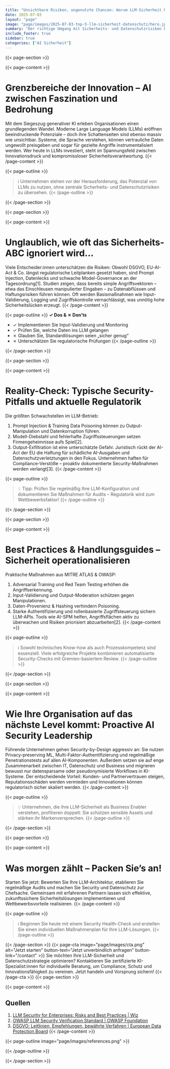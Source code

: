 ```yaml
---
title: "Unsichtbare Risiken, ungenutzte Chancen: Warum LLM-Sicherheit heute Leadership verlangt"
date: 2025-07-03
layout: "page"
image: "page/images/2025-07-03-top-5-llm-sicherheit-datenschutz/hero.jpg"
summary: "Der richtige Umgang mit Sicherheits- und Datenschutzrisiken bei Large Language Models (LLMs) entscheidet heute über Wettbewerbsvorteile in Unternehmen. Das Whitepaper zeigt akute Gefahren, weit verbreitete Irrtümer und bietet praktische, praxiserprobte Strategien aus aktuellen internationalen Standards sowie konkrete Handlungsempfehlungen für CISOs, Datenschutzbeauftragte und Innovationsmanager."
include_footer: true
sidebar: true
categories: ["AI Sicherheit"]
---
```


{{< page-section >}}

{{< page-content >}}
# Grenzbereiche der Innovation – AI zwischen Faszination und Bedrohung

Mit dem Siegeszug generativer KI erleben Organisationen einen grundlegenden Wandel. Moderne Large Language Models (LLMs) eröffnen beeindruckende Potenziale – doch ihre Schattenseiten sind ebenso massiv wie unsichtbar. Systeme, die Sprache verstehen, können vertrauliche Daten ungewollt preisgeben und sogar für gezielte Angriffe instrumentalisiert werden. Wer heute in LLMs investiert, steht im Spannungsfeld zwischen Innovationsdruck und kompromissloser Sicherheitsverantwortung.
{{< /page-content >}}

{{< page-outline >}}
> ℹ️ Unternehmen stehen vor der Herausforderung, das Potenzial von LLMs zu nutzen, ohne zentrale Sicherheits- und Datenschutzrisiken zu übersehen.
{{< /page-outline >}}

{{< /page-section >}}

{{< page-section >}}

{{< page-content >}}
# Unglaublich, wie oft das Sicherheits-ABC ignoriert wird...

Viele Entscheider:innen unterschätzen die Risiken: Obwohl DSGVO, EU-AI-Act & Co. längst regulatorische Leitplanken gesetzt haben, sind Prompt Injection, Datenlecks und schwache Model-Governance an der Tagesordnung[1]. Studien zeigen, dass bereits simple Angriffsvektoren – etwa das Einschleusen manipulierter Eingaben – zu Datenabflüssen und Haftungsrisiken führen können. Oft werden Basismaßnahmen wie Input-Validierung, Logging und Zugriffskontrolle vernachlässigt, was unnötig hohe Sicherheitslücken erzeugt.
{{< /page-content >}}

{{< page-outline >}}
**✓ Dos & ✗ Don'ts**
- ✓ Implementieren Sie Input-Validierung und Monitoring
- ✓ Prüfen Sie, welche Daten ins LLM gelangen
- ✗ Glauben Sie, Standardlösungen seien „sicher genug“
- ✗ Unterschätzen Sie regulatorische Prüfungen
{{< /page-outline >}}

{{< /page-section >}}

{{< page-section >}}

{{< page-content >}}
# Reality-Check: Typische Security-Pitfalls und aktuelle Regulatorik

Die größten Schwachstellen im LLM-Betrieb: 
1) Prompt Injection & Training Data Poisoning können zu Output-Manipulation und Datenkorruption führen. 
2) Modell-Diebstahl und fehlerhafte Zugriffssteuerungen setzen Firmengeheimnisse aufs Spiel[2]. 
3) Output-Exfiltration ist eine unterschätzte Gefahr. Juristisch rückt der AI-Act der EU die Haftung für schädliche AI-Ausgaben und Datenschutzverletztungen in den Fokus. Unternehmen haften für Compliance-Verstöße – proaktiv dokumentierte Security-Maßnahmen werden verlangt[3].
{{< /page-content >}}

{{< page-outline >}}
> 💡 Tipp: Prüfen Sie regelmäßig Ihre LLM-Konfiguration und dokumentieren Sie Maßnahmen für Audits – Regulatorik wird zum Wettbewerbsfaktor!
{{< /page-outline >}}

{{< /page-section >}}

{{< page-section >}}

{{< page-content >}}
# Best Practices & Handlungsguides – Sicherheit operationalisieren

Praktische Maßnahmen aus MITRE ATLAS & OWASP: 
1) Adversarial Training und Red Team Testing erhöhen die Angriffserkennung. 
2) Input-Validierung und Output-Moderation schützen gegen Manipulationen. 
3) Daten-Provenienz & Hashing verhindern Poisoning. 
4) Starke Authentifizierung und rollenbasierte Zugriffsteuerung sichern LLM-APIs. Tools wie AI-SPM helfen, Angriffsflächen aktiv zu überwachen und Risiken priorisiert abzuarbeiten[2].
{{< /page-content >}}

{{< page-outline >}}
> ℹ️ Sowohl technisches Know-how als auch Prozesskompetenz sind essenziell. Viele erfolgreiche Projekte kombinieren automatisierte Security-Checks mit Gremien-basiertem Review.
{{< /page-outline >}}

{{< /page-section >}}

{{< page-section >}}

{{< page-content >}}
# Wie Ihre Organisation auf das nächste Level kommt: Proactive AI Security Leadership

Führende Unternehmen gehen Security-by-Design aggressiv an: Sie nutzen Privacy-preserving ML, Multi-Faktor-Authentifizierung und regelmäßige Penetrationstests auf allen AI-Komponenten. Außerdem setzen sie auf enge Zusammenarbeit zwischen IT, Datenschutz und Business und migrieren bewusst nur datensparsame oder pseudonymisierte Workflows in KI-Systeme. Der entscheidende Vorteil: Kunden- und Partnervertrauen steigen, Reputationsschäden werden vermieden und Innovationen können regulatorisch sicher skaliert werden.
{{< /page-content >}}

{{< page-outline >}}
> 💡 Unternehmen, die ihre LLM-Sicherheit als Business Enabler verstehen, profitieren doppelt: Sie schützen sensible Assets und stärken ihr Markenversprechen.
{{< /page-outline >}}

{{< /page-section >}}

{{< page-section >}}

{{< page-content >}}
# Was morgen zählt – Packen Sie’s an!

Starten Sie jetzt: Bewerten Sie Ihre LLM-Architektur, etablieren Sie regelmäßige Audits und machen Sie Security und Datenschutz zur Chefsache. Gemeinsam mit erfahrenen Partnern lassen sich effektive, zukunftssichere Sicherheitslösungen implementieren und Wettbewerbsvorteile realisieren.
{{< /page-content >}}

{{< page-outline >}}
> ℹ️ Beginnen Sie heute mit einem Security Health-Check und erstellen Sie einen individuellen Maßnahmenplan für Ihre LLM-Lösungen.
{{< /page-outline >}}

{{< /page-section >}}
{{< page-cta image="page/images/cta.png" alt="Jetzt starten" button-text="Jetzt unverbindlich anfragen" button-link="/contact" >}}
Sie möchten Ihre LLM-Sicherheit und Datenschutzstrategie optimieren? Kontaktieren Sie zertifizierte KI-Spezialist:innen für individuelle Beratung, um Compliance, Schutz und Innovationsfähigkeit zu vereinen. Jetzt handeln und Vorsprung sichern!
{{< /page-cta >}}
{{< page-section >}}

{{< page-content >}}
## Quellen

1. [LLM Security for Enterprises: Risks and Best Practices | Wiz](https://www.wiz.io/academy/llm-security)  
2. [OWASP LLM Security Verification Standard | OWASP Foundation](https://owasp.org/www-project-llm-verification-standard/)  
3. [DSGVO: Leitlinien, Empfehlungen, bewährte Verfahren | European Data Protection Board](https://edpb.europa.eu/our-work-tools/general-guidance/guidelines-recommendations-best-practices_de)
{{< /page-content >}}

{{< page-outline image="page/images/references.png" >}}

{{< /page-outline >}}

{{< /page-section >}}